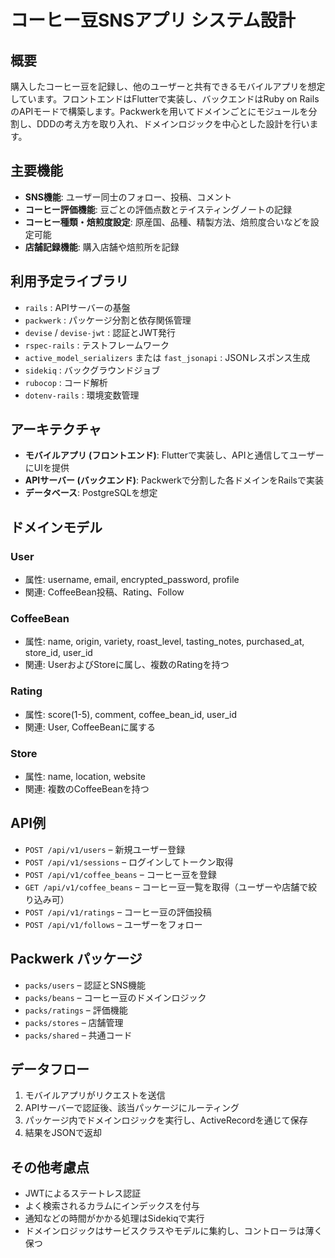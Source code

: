 # コーヒー豆SNSアプリ システム設計

## 概要
購入したコーヒー豆を記録し、他のユーザーと共有できるモバイルアプリを想定しています。フロントエンドはFlutterで実装し、バックエンドはRuby on RailsのAPIモードで構築します。Packwerkを用いてドメインごとにモジュールを分割し、DDDの考え方を取り入れ、ドメインロジックを中心とした設計を行います。

## 主要機能
- **SNS機能**: ユーザー同士のフォロー、投稿、コメント
- **コーヒー評価機能**: 豆ごとの評価点数とテイスティングノートの記録
- **コーヒー種類・焙煎度設定**: 原産国、品種、精製方法、焙煎度合いなどを設定可能
- **店舗記録機能**: 購入店舗や焙煎所を記録

## 利用予定ライブラリ
- `rails` : APIサーバーの基盤
- `packwerk` : パッケージ分割と依存関係管理
- `devise` / `devise-jwt` : 認証とJWT発行
- `rspec-rails` : テストフレームワーク
- `active_model_serializers` または `fast_jsonapi` : JSONレスポンス生成
- `sidekiq` : バックグラウンドジョブ
- `rubocop` : コード解析
- `dotenv-rails` : 環境変数管理

## アーキテクチャ
- **モバイルアプリ (フロントエンド)**: Flutterで実装し、APIと通信してユーザーにUIを提供
- **APIサーバー (バックエンド)**: Packwerkで分割した各ドメインをRailsで実装
- **データベース**: PostgreSQLを想定

## ドメインモデル
### User
- 属性: username, email, encrypted_password, profile
- 関連: CoffeeBean投稿、Rating、Follow

### CoffeeBean
- 属性: name, origin, variety, roast_level, tasting_notes, purchased_at, store_id, user_id
- 関連: UserおよびStoreに属し、複数のRatingを持つ

### Rating
- 属性: score(1-5), comment, coffee_bean_id, user_id
- 関連: User, CoffeeBeanに属する

### Store
- 属性: name, location, website
- 関連: 複数のCoffeeBeanを持つ

## API例
- `POST /api/v1/users` – 新規ユーザー登録
- `POST /api/v1/sessions` – ログインしてトークン取得
- `POST /api/v1/coffee_beans` – コーヒー豆を登録
- `GET /api/v1/coffee_beans` – コーヒー豆一覧を取得（ユーザーや店舗で絞り込み可）
- `POST /api/v1/ratings` – コーヒー豆の評価投稿
- `POST /api/v1/follows` – ユーザーをフォロー

## Packwerk パッケージ
- `packs/users` – 認証とSNS機能
- `packs/beans` – コーヒー豆のドメインロジック
- `packs/ratings` – 評価機能
- `packs/stores` – 店舗管理
- `packs/shared` – 共通コード

## データフロー
1. モバイルアプリがリクエストを送信
2. APIサーバーで認証後、該当パッケージにルーティング
3. パッケージ内でドメインロジックを実行し、ActiveRecordを通じて保存
4. 結果をJSONで返却

## その他考慮点
- JWTによるステートレス認証
- よく検索されるカラムにインデックスを付与
- 通知などの時間がかかる処理はSidekiqで実行
- ドメインロジックはサービスクラスやモデルに集約し、コントローラは薄く保つ

